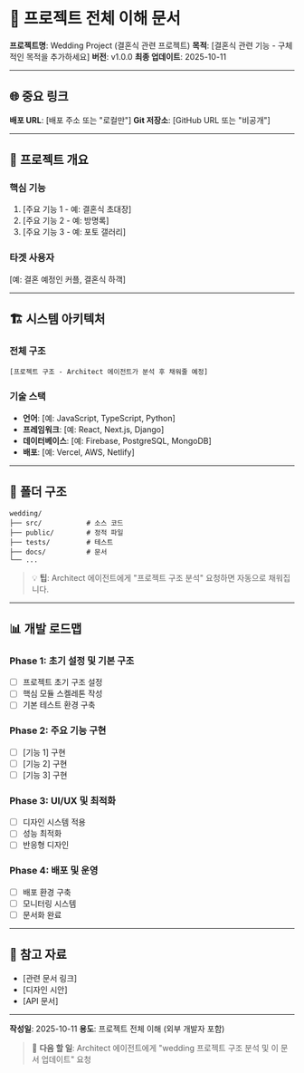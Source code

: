 # 📘 프로젝트 전체 이해 문서

**프로젝트명**: Wedding Project (결혼식 관련 프로젝트)
**목적**: [결혼식 관련 기능 - 구체적인 목적을 추가하세요]
**버전**: v1.0.0
**최종 업데이트**: 2025-10-11

---

## 🌐 중요 링크

**배포 URL**: [배포 주소 또는 "로컬만"]
**Git 저장소**: [GitHub URL 또는 "비공개"]

---

## 🎯 프로젝트 개요

### 핵심 기능
1. [주요 기능 1 - 예: 결혼식 초대장]
2. [주요 기능 2 - 예: 방명록]
3. [주요 기능 3 - 예: 포토 갤러리]

### 타겟 사용자
[예: 결혼 예정인 커플, 결혼식 하객]

---

## 🏗️ 시스템 아키텍처

### 전체 구조
```
[프로젝트 구조 - Architect 에이전트가 분석 후 채워줄 예정]
```

### 기술 스택
- **언어**: [예: JavaScript, TypeScript, Python]
- **프레임워크**: [예: React, Next.js, Django]
- **데이터베이스**: [예: Firebase, PostgreSQL, MongoDB]
- **배포**: [예: Vercel, AWS, Netlify]

---

## 📁 폴더 구조

```
wedding/
├── src/           # 소스 코드
├── public/        # 정적 파일
├── tests/         # 테스트
├── docs/          # 문서
└── ...
```

> 💡 **팁**: Architect 에이전트에게 "프로젝트 구조 분석" 요청하면 자동으로 채워집니다.

---

## 📊 개발 로드맵

### Phase 1: 초기 설정 및 기본 구조
- [ ] 프로젝트 초기 구조 설정
- [ ] 핵심 모듈 스켈레톤 작성
- [ ] 기본 테스트 환경 구축

### Phase 2: 주요 기능 구현
- [ ] [기능 1] 구현
- [ ] [기능 2] 구현
- [ ] [기능 3] 구현

### Phase 3: UI/UX 및 최적화
- [ ] 디자인 시스템 적용
- [ ] 성능 최적화
- [ ] 반응형 디자인

### Phase 4: 배포 및 운영
- [ ] 배포 환경 구축
- [ ] 모니터링 시스템
- [ ] 문서화 완료

---

## 🔗 참고 자료

- [관련 문서 링크]
- [디자인 시안]
- [API 문서]

---

**작성일**: 2025-10-11
**용도**: 프로젝트 전체 이해 (외부 개발자 포함)

> 📝 **다음 할 일**: Architect 에이전트에게 "wedding 프로젝트 구조 분석 및 이 문서 업데이트" 요청
